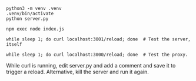 ```
python3 -m venv .venv
.venv/bin/activate
python server.py
```

```
npm exec node index.js
```

```
while sleep 1; do curl localhost:3001/reload; done  # Test the server, itself
```

```
while sleep 1; do curl localhost:3000/reload; done  # Test the proxy.
```

While curl is running, edit server.py and add a comment and save it to trigger a reload. Alternative, kill the server and run it again.
